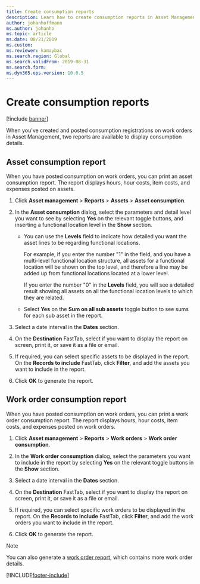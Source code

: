 ```yaml
---
title: Create consumption reports
description: Learn how to create consumption reports in Asset Management, including an outline on asset consumption reports and a step-by-step process.
author: johanhoffmann
ms.author: johanho
ms.topic: article
ms.date: 08/21/2019
ms.custom:
ms.reviewer: kamaybac
ms.search.region: Global
ms.search.validFrom: 2019-08-31
ms.search.form: 
ms.dyn365.ops.version: 10.0.5
---
```


# Create consumption reports

[!include [banner](../../includes/banner.md)]

 

When you've created and posted consumption registrations on work orders in Asset Management, two reports are available to display consumption details.


## Asset consumption report

When you have posted consumption on work orders, you can print an asset consumption report. The report displays hours, hour costs, item costs, and expenses posted on assets.

1. Click **Asset management** > **Reports** > **Assets** > **Asset consumption**.

2. In the **Asset consumption** dialog, select the parameters and detail level you want to see by selecting **Yes** on the relevant toggle buttons, and inserting a functional location level in the **Show** section.
    - You can use the **Levels** field to indicate how detailed you want the asset lines to be regarding functional locations. 
    
        For example, if you enter the number "1" in the field, and you have a multi-level functional location structure, all assets for a functional location will be shown on the top level, and therefore a line may be added up from functional locations located at a lower level. 
        
        If you enter the number "0" in the **Levels** field, you will see a detailed result showing all assets on all the functional location levels to which they are related. 
        
    - Select **Yes** on the **Sum on all sub assets** toggle button to see sums for each sub asset in the report.

3. Select a date interval in the **Dates** section.

4. On the **Destination** FastTab, select if you want to display the report on screen, print it, or save it as a file or email.

5. If required, you can select specific assets to be displayed in the report. On the **Records to include** FastTab, click **Filter**, and add the assets you want to include in the report.

6. Click **OK** to generate the report.


## Work order consumption report

When you have posted consumption on work orders, you can print a work order consumption report. The report displays hours, hour costs, item costs, and expenses posted on work orders.

1. Click **Asset management** > **Reports** > **Work orders** > **Work order consumption**.

2. In the **Work order consumption** dialog, select the parameters you want to include in the report by selecting **Yes** on the relevant toggle buttons in the **Show** section.

3. Select a date interval in the **Dates** section.

4. On the **Destination** FastTab, select if you want to display the report on screen, print it, or save it as a file or email.

5. If required, you can select specific work orders to be displayed in the report. On the **Records to include** FastTab, click **Filter**, and add the work orders you want to include in the report.

6. Click **OK** to generate the report.


>[!NOTE]
>You can also generate a [work order report](../work-orders/work-order-report.md), which contains more work order details.



[!INCLUDE[footer-include](../../../includes/footer-banner.md)]